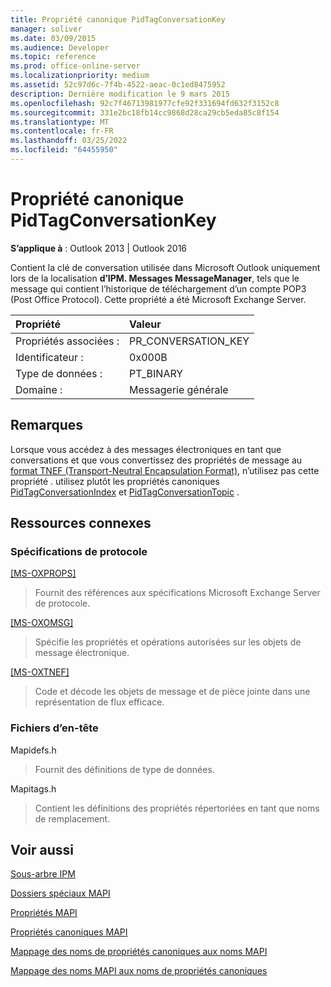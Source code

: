 ```yaml
---
title: Propriété canonique PidTagConversationKey
manager: soliver
ms.date: 03/09/2015
ms.audience: Developer
ms.topic: reference
ms.prod: office-online-server
ms.localizationpriority: medium
ms.assetid: 52c97d6c-7f4b-4522-aeac-0c1ed8475952
description: Dernière modification le 9 mars 2015
ms.openlocfilehash: 92c7f46713981977cfe92f331694fd632f3152c8
ms.sourcegitcommit: 331e2bc18fb14cc9868d28ca29cb5eda85c8f154
ms.translationtype: MT
ms.contentlocale: fr-FR
ms.lasthandoff: 03/25/2022
ms.locfileid: "64455950"
---
```

# <a name="pidtagconversationkey-canonical-property"></a>Propriété canonique PidTagConversationKey

  
  
**S’applique à** : Outlook 2013 | Outlook 2016 
  
Contient la clé de conversation utilisée dans Microsoft Outlook uniquement lors de la localisation **d’IPM. Messages MessageManager**, tels que le message qui contient l’historique de téléchargement d’un compte POP3 (Post Office Protocol). Cette propriété a été Microsoft Exchange Server. 
  
|Propriété|Valeur|
|:-----|:-----|
|Propriétés associées :  <br/> |PR_CONVERSATION_KEY  <br/> |
|Identificateur :  <br/> |0x000B  <br/> |
|Type de données :  <br/> |PT_BINARY  <br/> |
|Domaine :  <br/> |Messagerie générale  <br/> |
   
## <a name="remarks"></a>Remarques

Lorsque vous accédez à des messages électroniques en tant que conversations et que vous convertissez des propriétés de message au [format TNEF (Transport-Neutral Encapsulation Format),](transport-neutral-encapsulation-format-tnef.md) n’utilisez pas cette propriété . utilisez plutôt les propriétés canoniques [PidTagConversationIndex](pidtagconversationindex-canonical-property.md) et [PidTagConversationTopic](pidtagconversationtopic-canonical-property.md) . 
  
## <a name="related-resources"></a>Ressources connexes

### <a name="protocol-specifications"></a>Spécifications de protocole

[[MS-OXPROPS]](https://msdn.microsoft.com/library/f6ab1613-aefe-447d-a49c-18217230b148%28Office.15%29.aspx)
  
> Fournit des références aux spécifications Microsoft Exchange Server de protocole.
    
[[MS-OXOMSG]](https://msdn.microsoft.com/library/daa9120f-f325-4afb-a738-28f91049ab3c%28Office.15%29.aspx)
  
> Spécifie les propriétés et opérations autorisées sur les objets de message électronique.
    
[[MS-OXTNEF]](https://msdn.microsoft.com/library/1f0544d7-30b7-4194-b58f-adc82f3763bb%28Office.15%29.aspx)
  
> Code et décode les objets de message et de pièce jointe dans une représentation de flux efficace.
    
### <a name="header-files"></a>Fichiers d’en-tête

Mapidefs.h
  
> Fournit des définitions de type de données.
    
Mapitags.h
  
> Contient les définitions des propriétés répertoriées en tant que noms de remplacement.
    
## <a name="see-also"></a>Voir aussi



[Sous-arbre IPM](ipm-subtree.md)
  
[Dossiers spéciaux MAPI](mapi-special-folders.md)
  
[Propriétés MAPI](mapi-properties.md)
  
[Propriétés canoniques MAPI](mapi-canonical-properties.md)
  
[Mappage des noms de propriétés canoniques aux noms MAPI](mapping-canonical-property-names-to-mapi-names.md)
  
[Mappage des noms MAPI aux noms de propriétés canoniques](mapping-mapi-names-to-canonical-property-names.md)

